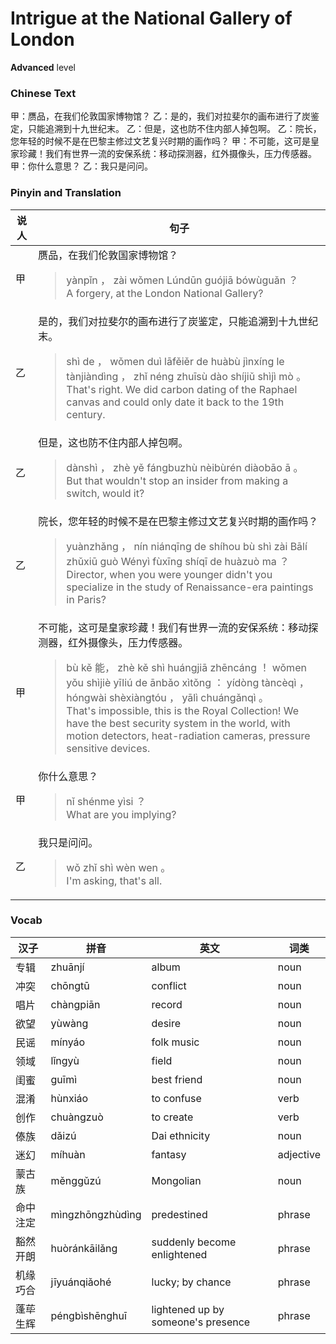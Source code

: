 # Intrigue at the National Gallery of London
**Advanced** level
### Chinese Text
甲：赝品，在我们伦敦国家博物馆？
乙：是的，我们对拉斐尔的画布进行了炭鉴定，只能追溯到十九世纪末。
乙：但是，这也防不住内部人掉包啊。
乙：院长，您年轻的时候不是在巴黎主修过文艺复兴时期的画作吗？
甲：不可能，这可是皇家珍藏！我们有世界一流的安保系统：移动探测器，红外摄像头，压力传感器。
甲：你什么意思？
乙：我只是问问。

### Pinyin and Translation
|说人|句子|
|----|----|
|甲|赝品，在我们伦敦国家博物馆？<blockquote>yànpǐn ， zài wǒmen Lúndūn guójiā bówùguǎn ？<br />A forgery, at the London National Gallery?</blockquote>|
|乙|是的，我们对拉斐尔的画布进行了炭鉴定，只能追溯到十九世纪末。<blockquote>shì de ， wǒmen duì lāfěiěr de huàbù jìnxíng le tànjiàndìng ， zhǐ néng zhuīsù dào shíjiǔ shìjì mò 。<br />That's right. We did carbon dating of the Raphael canvas and could only date it back to the 19th century.</blockquote>|
|乙|但是，这也防不住内部人掉包啊。<blockquote>dànshì ， zhè yě fángbuzhù nèibùrén diàobāo ā 。<br />But that wouldn't stop an insider from making a switch, would it?</blockquote>|
|乙|院长，您年轻的时候不是在巴黎主修过文艺复兴时期的画作吗？<blockquote>yuànzhǎng ， nín niánqīng de shíhou bù shì zài Bālí zhǔxiū guò Wényì fùxīng shíqī de huàzuò ma ？<br />Director, when you were younger didn't you specialize in the study of Renaissance-era paintings in Paris?</blockquote>|
|甲|不可能，这可是皇家珍藏！我们有世界一流的安保系统：移动探测器，红外摄像头，压力传感器。<blockquote>bù kě 能， zhè kě shì huángjiā zhēncáng ！ wǒmen yǒu shìjiè yīliú de ānbǎo xìtǒng ： yídòng tàncèqì ， hóngwài shèxiàngtóu ， yālì chuángǎnqì 。<br />That's impossible, this is the Royal Collection! We have the best security system in the world, with motion detectors, heat-radiation cameras, pressure sensitive devices.</blockquote>|
|甲|你什么意思？<blockquote>nǐ shénme yìsi ？<br />What are you implying?</blockquote>|
|乙|我只是问问。<blockquote>wǒ zhǐ shì wèn wen 。<br />I'm asking, that's all.</blockquote>|
### Vocab
|汉子|拼音|英文|词类|
|----|----|----|----|
|专辑|zhuānjí|album|noun|
|冲突|chōngtū|conflict|noun|
|唱片|chàngpiān|record|noun|
|欲望|yùwàng|desire|noun|
|民谣|mínyáo|folk music|noun|
|领域|lǐngyù|field|noun|
|闺蜜|guīmì|best friend|noun|
|混淆|hùnxiáo|to confuse|verb|
|创作|chuàngzuò|to create|verb|
|傣族|dǎizú|Dai ethnicity|noun|
|迷幻|míhuàn|fantasy|adjective|
|蒙古族|měnggǔzú|Mongolian|noun|
|命中注定|mìngzhōngzhùdìng|predestined|phrase|
|豁然开朗|huòránkāilǎng|suddenly become enlightened|phrase|
|机缘巧合|jīyuánqiǎohé|lucky; by chance|phrase|
|蓬荜生辉|péngbìshēnghuī|lightened up by someone's presence|phrase|